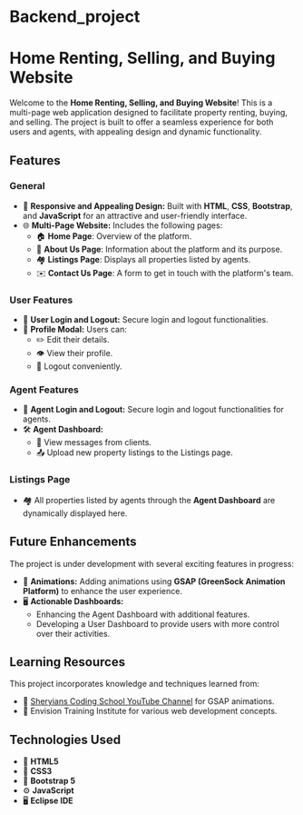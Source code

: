 # Backend_project
# Home Renting, Selling, and Buying Website

Welcome to the **Home Renting, Selling, and Buying Website**! This is a multi-page web application designed to facilitate property renting, buying, and selling. The project is built to offer a seamless experience for both users and agents, with appealing design and dynamic functionality.

## Features

### General
- 🌟 **Responsive and Appealing Design:** Built with **HTML**, **CSS**, **Bootstrap**, and **JavaScript** for an attractive and user-friendly interface.
- 🌐 **Multi-Page Website:** Includes the following pages:
  - 🏠 **Home Page**: Overview of the platform.
  - 📖 **About Us Page**: Information about the platform and its purpose.
  - 🏘️ **Listings Page**: Displays all properties listed by agents.
  - ✉️ **Contact Us Page**: A form to get in touch with the platform's team.

### User Features
- 🔐 **User Login and Logout:** Secure login and logout functionalities.
- 👤 **Profile Modal:** Users can:
  - ✏️ Edit their details.
  - 👁️ View their profile.
  - 🚪 Logout conveniently.

### Agent Features
- 🔐 **Agent Login and Logout:** Secure login and logout functionalities for agents.
- 🛠️ **Agent Dashboard:**
  - 📩 View messages from clients.
  - 📤 Upload new property listings to the Listings page.

### Listings Page
- 🏘️ All properties listed by agents through the **Agent Dashboard** are dynamically displayed here.

## Future Enhancements
The project is under development with several exciting features in progress:
- 🎨 **Animations:** Adding animations using **GSAP (GreenSock Animation Platform)** to enhance the user experience.
- 🖥️ **Actionable Dashboards:**
  - Enhancing the Agent Dashboard with additional features.
  - Developing a User Dashboard to provide users with more control over their activities.

## Learning Resources
This project incorporates knowledge and techniques learned from:
- 🎥 [Sheryians Coding School YouTube Channel](https://www.youtube.com/@SheryiansCodingSchool) for GSAP animations.
- 🏫 Envision Training Institute for various web development concepts.

## Technologies Used
- 🧱 **HTML5**
- 🎨 **CSS3**
- 📱 **Bootstrap 5**
- ⚙️ **JavaScript**
- 🖥️ **Eclipse IDE**

 

